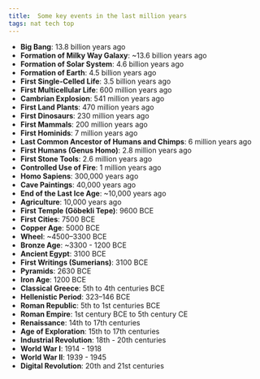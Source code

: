 ```yaml
---
title:  Some key events in the last million years
tags: nat tech top
--- 
```


- **Big Bang**: 13.8 billion years ago
- **Formation of Milky Way Galaxy**: ~13.6 billion years ago
- **Formation of Solar System**: 4.6 billion years ago
- **Formation of Earth**: 4.5 billion years ago
- **First Single-Celled Life**: 3.5 billion years ago
- **First Multicellular Life**: 600 million years ago
- **Cambrian Explosion**: 541 million years ago
- **First Land Plants**: 470 million years ago
- **First Dinosaurs**: 230 million years ago
- **First Mammals**: 200 million years ago
- **First Hominids**: 7 million years ago
- **Last Common Ancestor of Humans and Chimps**: 6 million years ago
- **First Humans (Genus Homo)**: 2.8 million years ago
- **First Stone Tools**: 2.6 million years ago
- **Controlled Use of Fire**: 1 million years ago
- **Homo Sapiens**: 300,000 years ago
- **Cave Paintings**: 40,000 years ago
- **End of the Last Ice Age**: ~10,000 years ago
- **Agriculture**: 10,000 years ago
- **First Temple (Göbekli Tepe)**: 9600 BCE
- **First Cities**: 7500 BCE
- **Copper Age**: 5000 BCE
- **Wheel**: ~4500–3300 BCE
- **Bronze Age**: ~3300 - 1200 BCE
- **Ancient Egypt**: 3100 BCE
- **First Writings (Sumerians)**: 3100 BCE
- **Pyramids**: 2630 BCE
- **Iron Age**: 1200 BCE
- **Classical Greece**: 5th to 4th centuries BCE
- **Hellenistic Period**: 323–146 BCE
- **Roman Republic**: 5th to 1st centuries BCE
- **Roman Empire**: 1st century BCE to 5th century CE
- **Renaissance**: 14th to 17th centuries
- **Age of Exploration**: 15th to 17th centuries
- **Industrial Revolution**: 18th - 20th centuries
- **World War I**: 1914 - 1918
- **World War II**: 1939 - 1945
- **Digital Revolution**: 20th and 21st centuries
